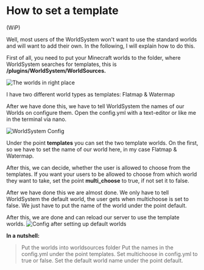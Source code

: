 # How to set a template
(WiP)

Well, most users of the WorldSystem won't want to use the standard worlds and will want to add their own.
In the following, I will explain how to do this.

First of all, you need to put your Minecraft worlds to the folder, where WorldSystem searches for templates, this is 
**/plugins/WorldSystem/WorldSources.**

![The worlds in right place](https://ibb.co/R4jXtwP) 



I have two different world types as templates: Flatmap & Watermap

After we have done this, we have to tell WorldSystem the names of our Worlds on configure them.
Open the config.yml with a text-editor or like me in the terminal via nano.

![WorldSystem Config](https://www.bilder-upload.eu/upload/f189d5-1553885858.png)

Under the point **templates** you can set the two template worlds. On the first, so we have to set the name of our world here, in my case Flatmap & Watermap.

After this, we can decide, whether the user is allowed to choose from the templates. If you want your users to be allowed to choose from which world they want to take, set the point **multi_choose** to true, if not set it to false.

After we have done this we are almost done.
We only have to tell WorldSystem the default world, the user gets when multichoose is set to false.
We just have to put the name of the world under the point default.

After this, we are done and can reload our server to use the template worlds.
![Config after setting up default worlds](https://i.ibb.co/VHKQNxT/names-1.png)

**In a nutshell:**
> Put the worlds into worldsources folder
> Put the names in the config.yml under the point templates.
> Set multichoose in config.yml to true or false.
> Set the default world name under the point default.

